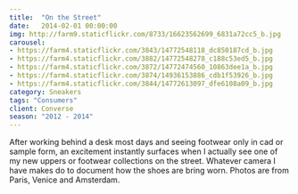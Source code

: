 ```yaml
---
title:  "On the Street"
date:   2014-02-01 00:00:00
img: http://farm9.staticflickr.com/8733/16623562699_6831a72cc5_b.jpg
carousel:
- https://farm4.staticflickr.com/3843/14772548118_dc850187cd_b.jpg
- https://farm4.staticflickr.com/3882/14772548278_c188c53ed5_b.jpg
- https://farm4.staticflickr.com/3872/14772474560_10863dee1a_b.jpg
- https://farm4.staticflickr.com/3874/14936153886_cdb1f53926_b.jpg
- https://farm4.staticflickr.com/3844/14772613097_dfe6108a09_b.jpg
category: Sneakers
tags: "Consumers"
client: Converse
season: "2012 - 2014"
---
```

After working behind a desk most days and seeing footwear only in cad or sample form, an excitement instantly surfaces when I actually see one of my new uppers or footwear collections on the street. Whatever camera I have makes do to document how the shoes are bring worn. Photos are from Paris, Venice and Amsterdam.
